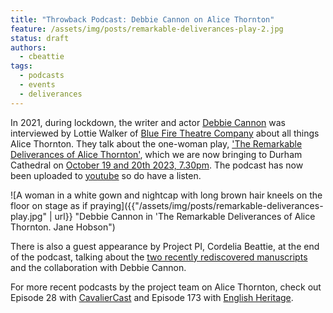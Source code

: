 ```yaml
---
title: "Throwback Podcast: Debbie Cannon on Alice Thornton"
feature: /assets/img/posts/remarkable-deliverances-play-2.jpg 
status: draft
authors:
  - cbeattie
tags:
  - podcasts
  - events
  - deliverances
---
```


In 2021, during lockdown, the writer and actor [Debbie Cannon](https://debbiecannon.org) was interviewed by Lottie Walker of [Blue Fire Theatre Company](https://www.bluefiretheatre.co.uk) about all things Alice Thornton. They talk about the one-woman play, ['The Remarkable Deliverances of Alice Thornton'](https://thornton.kdl.kcl.ac.uk/posts/news/2023-06-16-tickets-for-thornton-durham-play/), which we are now bringing to Durham Cathedral on [October 19 and 20th 2023, 7.30pm](https://durhamcathedral.ticketsolve.com/ticketbooth/shows/1173644589). The podcast has now been uploaded to [youtube](https://www.youtube.com/watch?v=BtSzOiDImPw) so do have a listen.

![A woman in a white gown and nightcap with long brown hair kneels on the floor on stage as if praying]({{"/assets/img/posts/remarkable-deliverances-play.jpg" | url}} "Debbie Cannon in 'The Remarkable Deliverances of Alice Thornton. Jane Hobson")

There is also a guest appearance by Project PI, Cordelia Beattie, at the end of the podcast, talking about the [two recently rediscovered manuscripts](https://thornton.kdl.kcl.ac.uk/posts/blog/2022-06-23-two-missing-thornton-manuscripts/) and the collaboration with Debbie Cannon.

For more recent podcasts by the project team on Alice Thornton, check out Episode 28 with [CavalierCast](https://historypodblast.com/a-z-history-podcasts/cavaliercast/) and Episode 173 with [English Heritage](https://soundcloud.com/englishheritage/episode-173-civil-war-and-childbirth-alice-thornton-and-middleham-castle).


